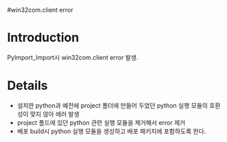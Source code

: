 #win32com.client error

# Introduction #

PyImport\_Import시 win32com.client error 발생.


# Details #
  * 설치한 python과 예전에 project 폴더에 만들어 두었던 python 실행 모듈의 호환성이 맞지 않아 에러 발생
  * project 폴드에 있던 python 관련 실행 모듈을 제거해서 error 제거
  * 배포 build시 python 실행 모듈을 생성하고 배포 패키지에 포함하도록 한다.